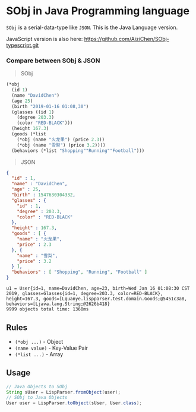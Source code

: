 # SObj in Java Programming language
`SObj` is a serial-data-type like `JSON`.
This is the Java Language version.

JavaScript version is also here:
https://github.com/AiziChen/SObj-typescript.git

### Compare between SObj & JSON
> SObj
```scheme
(*obj
  (id 1)
  (name "DavidChen")
  (age 25)
  (birth "2019-01-16 01:08,30")
  (glasses ((id 1)
    (degree 203.3)
    (color "RED-BLACK")))
  (height 167.3)
  (goods (*list
    (*obj (name "火龙果") (price 2.3))
    (*obj (name "雪梨") (price 3.2))))
  (behaviors (*list "Shopping""Running""Football")))
```
> JSON
```json
{
  "id" : 1,
  "name" : "DavidChen",
  "age" : 25,
  "birth" : 1547630304332,
  "glasses" : {
    "id" : 1,
    "degree" : 203.3,
    "color" : "RED-BLACK"
  },
  "height" : 167.3,
  "goods" : [ {
    "name" : "火龙果",
    "price" : 2.3
  }, {
    "name" : "雪梨",
    "price" : 3.2
  } ],
  "behaviors" : [ "Shopping", "Running", "Football" ]
}
```
```shell
u1 = User{id=1, name=DavidChen, age=23, birth=Wed Jan 16 01:08:30 CST 2019, glasses=Glasses{id=1, degree=203.3, color=RED-BLACK}, height=167.3, goods=[Lquanye.lispparser.test.domain.Goods;@5451c3a8, behaviors=[Ljava.lang.String;@2626b418}
9999 objects total time: 1360ms
```
## Rules
* `(*obj ...)` - Object
* `(name value)` - Key-Value Pair
* `(*list ...)` - Array

## Usage
```java
// Java Objects to SObj
String sUser = LispParser.fromObject(user);
// SObj to Java Objects
User user = LispParser.toObject(sUser, User.class);
```
